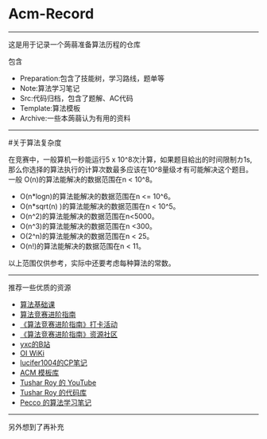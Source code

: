 # Acm-Record <br/>
______
这是用于记录一个蒟蒻准备算法历程的仓库 <br/>

包含 <br/>
  + Preparation:包含了技能树，学习路线，题单等<br/>
  + Note:算法学习笔记<br/>
  + Src:代码归档，包含了题解、AC代码<br/>
  + Template:算法模板<br/>
  + Archive:一些本蒟蒻认为有用的资料<br/>
______
#关于算法复杂度

在竞赛中，一般算机一秒能运行5 x 10^8次汁算，如果题目給出的时间限制カ1s,那么你选择的算法执行的计算次数最多应该在10^8量级オ有可能解决这个题目。一般 O(n)的算法能解决的数据范围在n < 10^8。

- O(n*logn)的算法能解决的数据范围在n <= 10^6。
- O(n*sqrt(n) )的算法能解决的数据范围在n < 10^5。
- O(n^2)的算法能解决的数据范围在n<5000。
- O(n^3)的算法能解决的数据范围在n <300。
- O(2^n)的算法能解决的数据范围在n < 25。
- O(n!)的算法能解决的数据范围在n < 11。

以上范围仅供参考，实际中还要考虑每种算法的常数。
______
推荐一些优质的资源

- [算法基础课](acwing/算法基础课)
- [算法竞赛进阶指南](acwing/算法竞赛进阶指南)
- [《算法竞赛进阶指南》打卡活动](https://www.acwing.com/activity/content/introduction/6/)
- [《算法竞赛进阶指南》资源社区](https://github.com/lydrainbowcat/tedukuri)
- [yxc的B站](https://space.bilibili.com/7836741/)
- [OI WiKi](https://github.com/OI-wiki/OI-wiki)
- [lucifer1004的CP笔记](https://cp-wiki.vercel.app/)
- [ACM 模板库](https://github.com/F0RE1GNERS/template)
- [Tushar Roy 的 YouTube](https://www.youtube.com/user/tusharroy2525)
- [Tushar Roy 的代码库](https://github.com/mission-peace/interview)
- [Pecco 的算法学习笔记](https://www.zhihu.com/column/c_1182444932760125440)

______
另外想到了再补充

